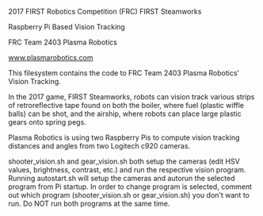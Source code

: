 2017 FIRST Robotics Competition (FRC) FIRST Steamworks

Raspberry Pi Based Vision Tracking

FRC Team 2403 Plasma Robotics

www.plasmarobotics.com


This filesystem contains the code to FRC Team 2403 Plasma Robotics' Vision Tracking.

In the 2017 game, FIRST Steamworks, robots can vision track various strips of retroreflective tape found on both the boiler,
where fuel (plastic wiffle balls) can be shot, and the airship, where robots can place large plastic gears onto spring pegs.

Plasma Robotics is using two Raspberry Pis to compute vision tracking distances and angles from two Logitech c920 cameras.

shooter_vision.sh and gear_vision.sh both setup the cameras (edit HSV values, brightness, contrast, etc.) and run the respective
vision program. Running autostart.sh will setup the cameras and autorun the selected program from Pi startup. In order to change
program is selected, comment out which program (shooter_vision.sh or gear_vision.sh) you don't want to run. Do NOT run both programs
at the same time.
